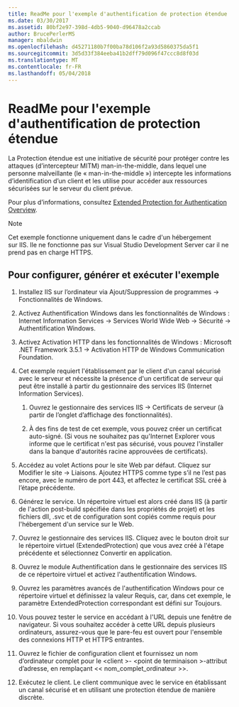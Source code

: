 ```yaml
---
title: ReadMe pour l'exemple d'authentification de protection étendue
ms.date: 03/30/2017
ms.assetid: 80bf2e97-398d-4db5-9040-d96478a2ccab
author: BrucePerlerMS
manager: mbaldwin
ms.openlocfilehash: d45271180b7f00ba78d106f2a93d5860375da5f1
ms.sourcegitcommit: 3d5d33f384eeba41b2dff79d096f47ccc8d8f03d
ms.translationtype: MT
ms.contentlocale: fr-FR
ms.lasthandoff: 05/04/2018
---
```

# <a name="readme-for-extended-protection-authentication-sample"></a>ReadMe pour l'exemple d'authentification de protection étendue
La Protection étendue est une initiative de sécurité pour protéger contre les attaques (d’intercepteur MITM) man-in-the-middle, dans lequel une personne malveillante (le « man-in-the-middle ») intercepte les informations d’identification d’un client et les utilise pour accéder aux ressources sécurisées sur le serveur du client prévue.  
  
 Pour plus d’informations, consultez [Extended Protection for Authentication Overview](../../../../docs/framework/wcf/feature-details/extended-protection-for-authentication-overview.md).  
  
> [!NOTE]
>  Cet exemple fonctionne uniquement dans le cadre d'un hébergement sur IIS. Ile ne fonctionne pas sur Visual Studio Development Server car il ne prend pas en charge HTTPS.  
  
## <a name="to-set-up-build-and-run-the-sample"></a>Pour configurer, générer et exécuter l'exemple  
  
1.  Installez IIS sur l’ordinateur via Ajout/Suppression de programmes -> Fonctionnalités de Windows.  
  
2.  Activez Authentification Windows dans les fonctionnalités de Windows : Internet Information Services -> Services World Wide Web -> Sécurité -> Authentification Windows.  
  
3.  Activez Activation HTTP dans les fonctionnalités de Windows : Microsoft .NET Framework 3.5.1 -> Activation HTTP de Windows Communication Foundation.  
  
4.  Cet exemple requiert l'établissement par le client d'un canal sécurisé avec le serveur et nécessite la présence d'un certificat de serveur qui peut être installé à partir du gestionnaire des services IIS (Internet Information Services).  
  
    1.  Ouvrez le gestionnaire des services IIS -> Certificats de serveur (à partir de l’onglet d’affichage des fonctionnalités).  
  
    2.  À des fins de test de cet exemple, vous pouvez créer un certificat auto-signé. (Si vous ne souhaitez pas qu'Internet Explorer vous informe que le certificat n'est pas sécurisé, vous pouvez l'installer dans la banque d'autorités racine approuvées de certificats).  
  
5.  Accédez au volet Actions pour le site Web par défaut. Cliquez sur Modifier le site -> Liaisons. Ajoutez HTTPS comme type s’il ne l’est pas encore, avec le numéro de port 443, et affectez le certificat SSL créé à l’étape précédente.  
  
6.  Générez le service. Un répertoire virtuel est alors créé dans IIS (à partir de l'action post-build spécifiée dans les propriétés de projet) et les fichiers dll, .svc et de configuration sont copiés comme requis pour l'hébergement d'un service sur le Web.  
  
7.  Ouvrez le gestionnaire des services IIS. Cliquez avec le bouton droit sur le répertoire virtuel (ExtendedProtection) que vous avez créé à l'étape précédente et sélectionnez Convertir en application.  
  
8.  Ouvrez le module Authentification dans le gestionnaire des services IIS de ce répertoire virtuel et activez l'authentification Windows.  
  
9. Ouvrez les paramètres avancés de l'authentification Windows pour ce répertoire virtuel et définissez la valeur Requis, car, dans cet exemple, le paramètre ExtendedProtection correspondant est défini sur Toujours.  
  
10. Vous pouvez tester le service en accédant à l'URL depuis une fenêtre de navigateur. Si vous souhaitez accéder à cette URL depuis plusieurs ordinateurs, assurez-vous que le pare-feu est ouvert pour l'ensemble des connexions HTTP et HTTPS entrantes.  
  
11. Ouvrez le fichier de configuration client et fournissez un nom d’ordinateur complet pour le \<client >- \<point de terminaison >-attribut d’adresse, en remplaçant << nom_complet_ordinateur >>.  
  
12. Exécutez le client. Le client communique avec le service en établissant un canal sécurisé et en utilisant une protection étendue de manière discrète.
